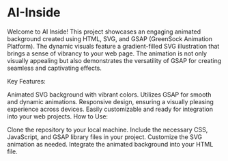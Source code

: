 # AI-Inside

Welcome to AI Inside! This project showcases an engaging animated background created using HTML, SVG, and GSAP (GreenSock Animation Platform). The dynamic visuals feature a gradient-filled SVG illustration that brings a sense of vibrancy to your web page. The animation is not only visually appealing but also demonstrates the versatility of GSAP for creating seamless and captivating effects.

Key Features:

Animated SVG background with vibrant colors.
Utilizes GSAP for smooth and dynamic animations.
Responsive design, ensuring a visually pleasing experience across devices.
Easily customizable and ready for integration into your web projects.
How to Use:

Clone the repository to your local machine.
Include the necessary CSS, JavaScript, and GSAP library files in your project.
Customize the SVG animation as needed.
Integrate the animated background into your HTML file.
